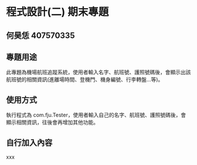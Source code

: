 # 程式設計(二) 期末專題
## 何昊恁 407570335

## 專題用途
此專題為機場航班追蹤系統，使用者輸入名字、航班號、護照號碼後，會顯示出該航班號的相關資訊(進離場時間、登機門、機身編號、行李轉盤...等)。


## 使用方式
執行程式為 com.fju.Tester，使用者輸入自己的名字、航班號、護照號碼後，會顯示相關資訊，往後會再增加其他功能。

## 自行加入內容
xxx